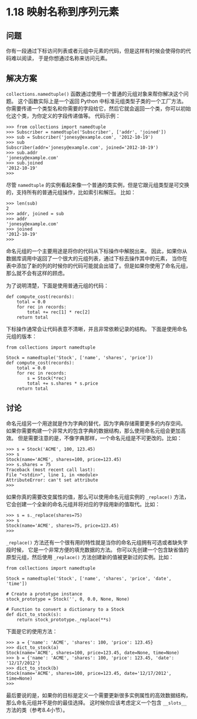 

# 1.18 映射名称到序列元素

## 问题

你有一段通过下标访问列表或者元组中元素的代码，但是这样有时候会使得你的代码难以阅读， 于是你想通过名称来访问元素。

## 解决方案

`collections.namedtuple()` 函数通过使用一个普通的元组对象来帮你解决这个问题。 这个函数实际上是一个返回 Python
中标准元组类型子类的一个工厂方法。 你需要传递一个类型名和你需要的字段给它，然后它就会返回一个类，你可以初始化这个类，为你定义的字段传递值等。 代码示例：

    
    
    >>> from collections import namedtuple
    >>> Subscriber = namedtuple('Subscriber', ['addr', 'joined'])
    >>> sub = Subscriber('jonesy@example.com', '2012-10-19')
    >>> sub
    Subscriber(addr='jonesy@example.com', joined='2012-10-19')
    >>> sub.addr
    'jonesy@example.com'
    >>> sub.joined
    '2012-10-19'
    >>>
    

尽管 `namedtuple` 的实例看起来像一个普通的类实例，但是它跟元组类型是可交换的，支持所有的普通元组操作，比如索引和解压。 比如：

    
    
    >>> len(sub)
    2
    >>> addr, joined = sub
    >>> addr
    'jonesy@example.com'
    >>> joined
    '2012-10-19'
    >>>
    

命名元组的一个主要用途是将你的代码从下标操作中解脱出来。 因此，如果你从数据库调用中返回了一个很大的元组列表，通过下标去操作其中的元素，
当你在表中添加了新的列的时候你的代码可能就会出错了。但是如果你使用了命名元组，那么就不会有这样的顾虑。

为了说明清楚，下面是使用普通元组的代码：

    
    
    def compute_cost(records):
        total = 0.0
        for rec in records:
            total += rec[1] * rec[2]
        return total
    

下标操作通常会让代码表意不清晰，并且非常依赖记录的结构。 下面是使用命名元组的版本：

    
    
    from collections import namedtuple
    
    Stock = namedtuple('Stock', ['name', 'shares', 'price'])
    def compute_cost(records):
        total = 0.0
        for rec in records:
            s = Stock(*rec)
            total += s.shares * s.price
        return total
    

## 讨论

命名元组另一个用途就是作为字典的替代，因为字典存储需要更多的内存空间。 如果你需要构建一个非常大的包含字典的数据结构，那么使用命名元组会更加高效。
但是需要注意的是，不像字典那样，一个命名元组是不可更改的。比如：

    
    
    >>> s = Stock('ACME', 100, 123.45)
    >>> s
    Stock(name='ACME', shares=100, price=123.45)
    >>> s.shares = 75
    Traceback (most recent call last):
    File "<stdin>", line 1, in <module>
    AttributeError: can't set attribute
    >>>
    

如果你真的需要改变属性的值，那么可以使用命名元组实例的 `_replace()` 方法， 它会创建一个全新的命名元组并将对应的字段用新的值取代。比如：

    
    
    >>> s = s._replace(shares=75)
    >>> s
    Stock(name='ACME', shares=75, price=123.45)
    >>>
    

`_replace()` 方法还有一个很有用的特性就是当你的命名元组拥有可选或者缺失字段时候， 它是一个非常方便的填充数据的方法。
你可以先创建一个包含缺省值的原型元组，然后使用 `_replace()` 方法创建新的值被更新过的实例。比如：

    
    
    from collections import namedtuple
    
    Stock = namedtuple('Stock', ['name', 'shares', 'price', 'date', 'time'])
    
    # Create a prototype instance
    stock_prototype = Stock('', 0, 0.0, None, None)
    
    # Function to convert a dictionary to a Stock
    def dict_to_stock(s):
        return stock_prototype._replace(**s)
    

下面是它的使用方法：

    
    
    >>> a = {'name': 'ACME', 'shares': 100, 'price': 123.45}
    >>> dict_to_stock(a)
    Stock(name='ACME', shares=100, price=123.45, date=None, time=None)
    >>> b = {'name': 'ACME', 'shares': 100, 'price': 123.45, 'date': '12/17/2012'}
    >>> dict_to_stock(b)
    Stock(name='ACME', shares=100, price=123.45, date='12/17/2012', time=None)
    >>>
    

最后要说的是，如果你的目标是定义一个需要更新很多实例属性的高效数据结构，那么命名元组并不是你的最佳选择。 这时候你应该考虑定义一个包含
`__slots__` 方法的类（参考8.4小节）。


